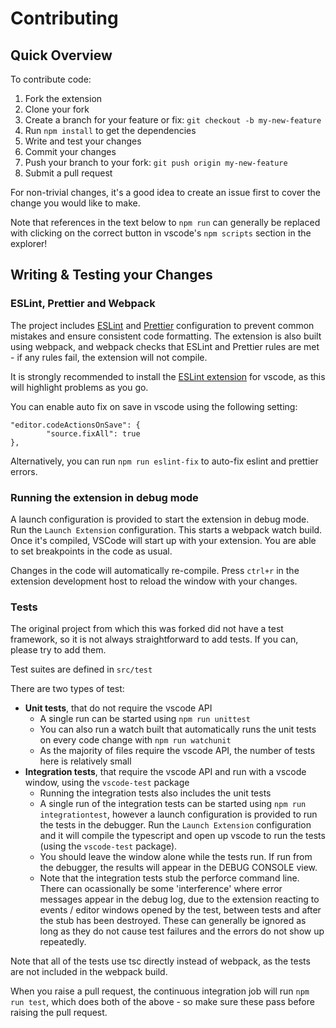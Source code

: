 # Contributing

## Quick Overview

To contribute code:

1. Fork the extension
1. Clone your fork
1. Create a branch for your feature or fix: `git checkout -b my-new-feature`
1. Run `npm install` to get the dependencies
1. Write and test your changes
1. Commit your changes
1. Push your branch to your fork: `git push origin my-new-feature`
1. Submit a pull request

For non-trivial changes, it's a good idea to create an issue first to cover the change you would like to make.

Note that references in the text below to `npm run` can generally be replaced with clicking on the correct button in vscode's `npm scripts` section in the explorer!

## Writing & Testing your Changes

### ESLint, Prettier and Webpack

The project includes [ESLint](https://eslint.org/) and [Prettier](https://prettier.io/) configuration to prevent common mistakes and ensure consistent code formatting. The extension is also built using webpack, and webpack checks that ESLint and Prettier rules are met - if any rules fail, the extension will not compile.

It is strongly recommended to install the [ESLint extension](https://marketplace.visualstudio.com/items?itemName=dbaeumer.vscode-eslint) for vscode, as this will highlight problems as you go.

You can enable auto fix on save in vscode using the following setting:

```
"editor.codeActionsOnSave": {
        "source.fixAll": true
},
```

Alternatively, you can run `npm run eslint-fix` to auto-fix eslint and prettier errors.

### Running the extension in debug mode
A launch configuration is provided to start the extension in debug mode. Run the `Launch Extension` configuration. This starts a webpack watch build. Once it's compiled, VSCode will start up with your extension. You are able to set breakpoints in the code as usual.

Changes in the code will automatically re-compile. Press `ctrl+r` in the extension development host to reload the window with your changes.

### Tests
The original project from which this was forked did not have a test framework, so it is not always straightforward to add tests. If you can, please try to add them.

Test suites are defined in `src/test`

There are two types of test:

* **Unit tests**, that do not require the vscode API
  * A single run can be started using `npm run unittest`
  * You can also run a watch built that automatically runs the unit tests on every code change with `npm run watchunit`
  * As the majority of files require the vscode API, the number of tests here is relatively small
* **Integration tests**, that require the vscode API and run with a vscode window, using the `vscode-test` package
  * Running the integration tests also includes the unit tests
  * A single run of the integration tests can be started using `npm run integrationtest`, however a launch configuration is provided to run the tests in the debugger. Run the `Launch Extension` configuration and it will compile the typescript and open up vscode to run the tests (using the `vscode-test` package).
  * You should leave the window alone while the tests run. If run from the debugger, the results will appear in the DEBUG CONSOLE view.
  * Note that the integration tests stub the perforce command line. There can ocassionally be some 'interference' where error messages appear in the debug log, due to the extension reacting to events / editor windows opened by the test, between tests and after the stub has been destroyed. These can generally be ignored as long as they do not cause test failures and the errors do not show up repeatedly.

Note that all of the tests use tsc directly instead of webpack, as the tests are not included in the webpack build.

When you raise a pull request, the continuous integration job will run `npm run test`, which does both of the above - so make sure these pass before raising the pull request.





